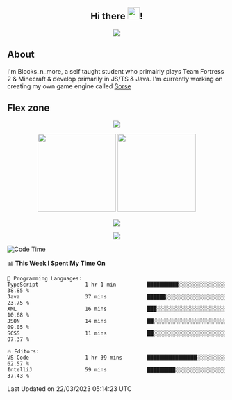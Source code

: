 <h2 align="center">
  Hi there <img src="https://media.giphy.com/media/hvRJCLFzcasrR4ia7z/giphy.gif" width="28">!
</h2>

<p align="center">
  <img src="https://forthebadge.com/images/badges/0-percent-optimized.svg">
</p>

## About
I'm Blocks_n_more, a self taught student who primairly plays Team Fortress 2 & Minecraft & develop primarily in JS/TS & Java. I'm currently working on creating my own game engine called [Sorse](https://github.com/Wave-Studio/sorse2)

## Flex zone
<p align="center">
 <img src="https://github-profile-summary-cards.vercel.app/api/cards/profile-details?username=Blocksnmore&theme=github_dark">
</p>
<p align="center">
 <img height="180em" src="https://github-readme-stats-git-masterrstaa-rickstaa.vercel.app/api?username=Blocksnmore&show_icons=true&theme=dark&hide_border=true">
 <img height="180em" src="https://github-readme-stats-git-masterrstaa-rickstaa.vercel.app/api/top-langs/?username=Blocksnmore&layout=compact&theme=dark&hide_border=true"> 
</p>
<p align="center">
 <img src="https://github-readme-streak-stats.herokuapp.com/?user=Blocksnmore&theme=dark&hide_border=true">
</p>
<p align="center">
 <img src="https://github-readme-activity-graph.cyclic.app/graph?username=Blocksnmore&theme=github&hide_border=true"> 
</p>

<!--START_SECTION:waka-->
![Code Time](http://img.shields.io/badge/Code%20Time-472%20hrs%207%20mins-blue)

📊 **This Week I Spent My Time On** 

```text
💬 Programming Languages: 
TypeScript               1 hr 1 min          ██████████░░░░░░░░░░░░░░░   38.85 % 
Java                     37 mins             ██████░░░░░░░░░░░░░░░░░░░   23.75 % 
XML                      16 mins             ███░░░░░░░░░░░░░░░░░░░░░░   10.68 % 
JSON                     14 mins             ██░░░░░░░░░░░░░░░░░░░░░░░   09.05 % 
SCSS                     11 mins             ██░░░░░░░░░░░░░░░░░░░░░░░   07.37 % 

🔥 Editors: 
VS Code                  1 hr 39 mins        ████████████████░░░░░░░░░   62.57 % 
IntelliJ                 59 mins             █████████░░░░░░░░░░░░░░░░   37.43 % 
```


 Last Updated on 22/03/2023 05:14:23 UTC
<!--END_SECTION:waka-->
